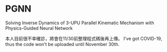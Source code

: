 # PGNN
Solving Inverse Dynamics of 3-UPU Parallel Kinematic Mechanism with Physics-Guided Neural Network

本人目前很不幸確診，將會在11/30前整理程式碼後再上傳。
I've got COVID-19, thus the code won't be uploaded until November 30th.
